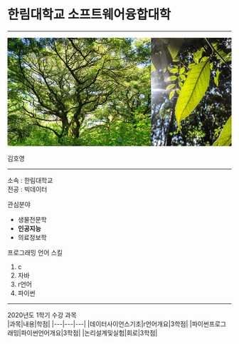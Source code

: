 # 한림대학교 소프트웨어융합대학
---
![이력서 사진](4.png)

김호영

---

소속 : 한림대학교   
전공 : 빅데이터

관심분야       
* 생물전문학
* **인공지능**
* 의료정보학   
 
 
프로그래밍 언어 스킬
1. c
2. 자바
3. r언어
4. 파이썬

------------------------
2020년도 1학기 수강 과목   
|과목|내용|학점|
|---|---|---|
|데이터사이언스기초|r언어개요|3학점|
|파이썬프로그래밍|파이썬언어개요|3학점|
|논리설계및실험|회로|3학점|
